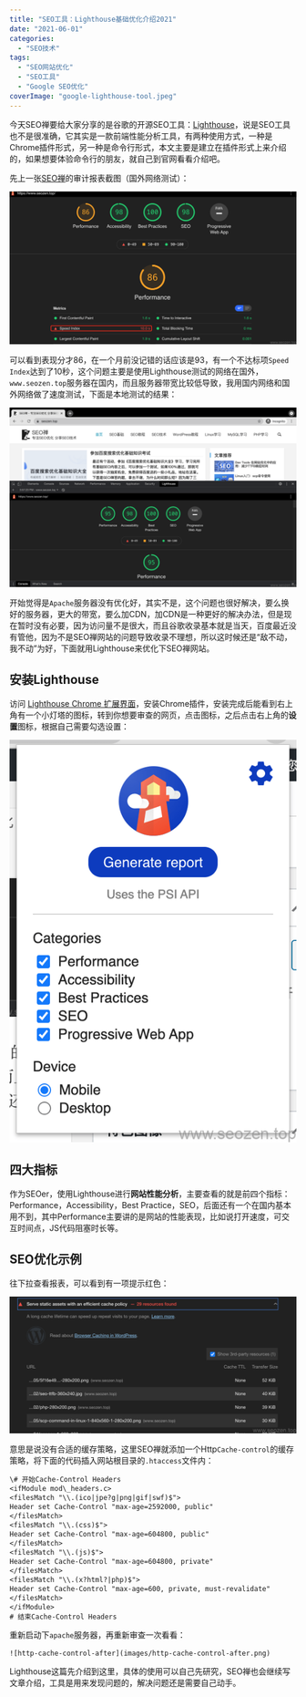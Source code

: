 ```yaml
---
title: "SEO工具：Lighthouse基础优化介绍2021"
date: "2021-06-01"
categories: 
  - "SEO技术"
tags: 
  - "SEO网站优化"
  - "SEO工具"
  - "Google SEO优化"
coverImage: "google-lighthouse-tool.jpeg"
---
```


今天SEO禅要给大家分享的是谷歌的开源SEO工具：[Lighthouse](https://developers.google.com/web/tools/lighthouse)，说是SEO工具也不是很准确，它其实是一款前端性能分析工具，有两种使用方式，一种是Chrome插件形式，另一种是命令行形式，本文主要是建立在插件形式上来介绍的，如果想要体验命令行的朋友，就自己到官网看看介绍吧。

先上一张[SEO禅](https://www.seozen.top)的审计报表截图（国外网络测试）：

![lighthouse-seozen-test](images/lighthouse-seozen-2.png)

可以看到表现分才86，在一个月前没记错的话应该是93，有一个不达标项`Speed Index`达到了10秒，这个问题主要是使用Lighthouse测试的网络在国外，`www.seozen.top`服务器在国内，而且服务器带宽比较低导致，我用国内网络和国外网络做了速度测试，下面是本地测试的结果：

![seozen-lighthouse-test-local](images/seozen-lighthouse-test-local.png)

开始觉得是`Apache`服务器没有优化好，其实不是，这个问题也很好解决，要么换好的服务器，更大的带宽，要么加CDN，加CDN是一种更好的解决办法，但是现在暂时没有必要，因为访问量不是很大，而且谷歌收录基本就是当天，百度最近没有管他，因为不是SEO禅网站的问题导致收录不理想，所以这时候还是“敌不动，我不动”为好，下面就用Lighthouse来优化下SEO禅网站。

## 安装Lighthouse

访问 [Lighthouse Chrome 扩展界面](https://chrome.google.com/webstore/detail/lighthouse/blipmdconlkpinefehnmjammfjpmpbjk)，安装Chrome插件，安装完成后能看到右上角有一个小灯塔的图标，转到你想要审查的网页，点击图标，之后点击右上角的**设置**图标，根据自己需要勾选设置：

![lighthouse-setting](images/lighthouse-setting.png)

## 四大指标

作为SEOer，使用Lighthouse进行**网站性能分析**，主要查看的就是前四个指标：Performance，Accessibility，Best Practice，SEO，后面还有一个在国内基本用不到，其中Performance主要讲的是网站的性能表现，比如说打开速度，可交互时间点，JS代码阻塞时长等。

## SEO优化示例

往下拉查看报表，可以看到有一项提示红色：

![http-cache-control-before](images/http-cache-control-before.png)

意思是说没有合适的缓存策略，这里SEO禅就添加一个Http`Cache-control`的缓存策略，将下面的代码插入网站根目录的`.htaccess`文件内：
```
\# 开始Cache-Control Headers
<ifModule mod\_headers.c>
<filesMatch "\\.(ico|jpe?g|png|gif|swf)$">
Header set Cache-Control "max-age=2592000, public"
</filesMatch>
<filesMatch "\\.(css)$">
Header set Cache-Control "max-age=604800, public"
</filesMatch>
<filesMatch "\\.(js)$">
Header set Cache-Control "max-age=604800, private"
</filesMatch>
<filesMatch "\\.(x?html?|php)$">
Header set Cache-Control "max-age=600, private, must-revalidate"
</filesMatch>
</ifModule>
# 结束Cache-Control Headers
```
重新启动下`apache`服务器，再重新审查一次看看：
```
![http-cache-control-after](images/http-cache-control-after.png)
```
Lighthouse这篇先介绍到这里，具体的使用可以自己先研究，SEO禅也会继续写文章介绍，工具是用来发现问题的，解决问题还是需要自己动手。
